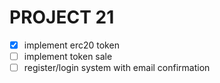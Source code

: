 # PROJECT 21

- [x] implement erc20 token
- [ ] implement token sale
- [ ] register/login system with email confirmation